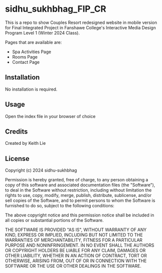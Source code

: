 # sidhu_sukhbhag_FIP_CR

This is a repo to show Couples Resort redesigned website in mobile version for Final Integrated Project in Fanshawe College's Interactive Media Design Program Level 1 (Winter 2024 Class).

Pages that are available are:
- Spa Activities Page
- Rooms Page
- Contact Page

## Installation
No installation is required.

## Usage
Open the index file in your browser of choice



## Credits
Created by Keith Lie

## License
Copyright (c) 2024 sidhu-sukhbhag

Permission is hereby granted, free of charge, to any person obtaining a copy
of this software and associated documentation files (the "Software"), to deal
in the Software without restriction, including without limitation the rights
to use, copy, modify, merge, publish, distribute, sublicense, and/or sell
copies of the Software, and to permit persons to whom the Software is
furnished to do so, subject to the following conditions:

The above copyright notice and this permission notice shall be included in all
copies or substantial portions of the Software.

THE SOFTWARE IS PROVIDED "AS IS", WITHOUT WARRANTY OF ANY KIND, EXPRESS OR
IMPLIED, INCLUDING BUT NOT LIMITED TO THE WARRANTIES OF MERCHANTABILITY,
FITNESS FOR A PARTICULAR PURPOSE AND NONINFRINGEMENT. IN NO EVENT SHALL THE
AUTHORS OR COPYRIGHT HOLDERS BE LIABLE FOR ANY CLAIM, DAMAGES OR OTHER
LIABILITY, WHETHER IN AN ACTION OF CONTRACT, TORT OR OTHERWISE, ARISING FROM,
OUT OF OR IN CONNECTION WITH THE SOFTWARE OR THE USE OR OTHER DEALINGS IN THE
SOFTWARE.
